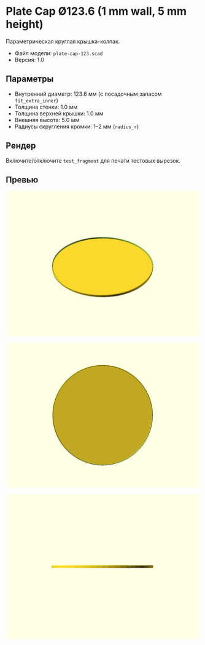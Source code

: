 # Plate Cap Ø123.6 (1 mm wall, 5 mm height)

Параметрическая круглая крышка-колпак.

- Файл модели: `plate-cap-123.scad`
- Версия: 1.0

## Параметры
- Внутренний диаметр: 123.6 мм (с посадочным запасом `fit_extra_inner`)
- Толщина стенки: 1.0 мм
- Толщина верхней крышки: 1.0 мм
- Внешняя высота: 5.0 мм
- Радиусы скругления кромки: 1–2 мм (`radius_r`)

## Рендер
Включите/отключите `test_fragment` для печати тестовых вырезок.

## Превью

![plate-cap 0](plate-cap-123.0.png)

![plate-cap 1](plate-cap-123.1.png)

![plate-cap 2](plate-cap-123.2.png)
